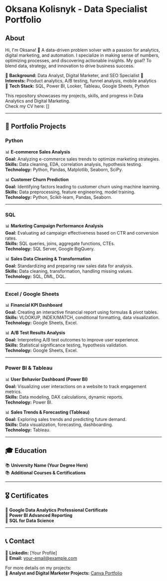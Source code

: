 # Oksana Kolisnyk - Data Specialist Portfolio  

## About  
Hi, I'm Oksana! 🚀 A data-driven problem solver with a passion for analytics, digital marketing, and automation. I specialize in making sense of numbers, optimizing processes, and discovering actionable insights. My goal? To blend data, strategy, and innovation to drive business success.  

🔹 **Background:** Data Analyst, Digital Marketer, and SEO Specialist
🔹 **Interests:** Product analytics, A/B testing, funnel analysis, mobile analytics  
🔹 **Tech Stack:** SQL, Power BI, Looker, Tableau, Google Sheets, Python  

This repository showcases my projects, skills, and progress in Data Analytics and Digital Marketing.  
Check my CV here: []

---

## 📂 Portfolio Projects  

### **Python**  
📊 **E-commerce Sales Analysis**  
**Goal:** Analyzing e-commerce sales trends to optimize marketing strategies.  
**Skills:** Data cleaning, EDA, correlation analysis, hypothesis testing.  
**Technology:** Python, Pandas, Matplotlib, Seaborn, SciPy.  

📊 **Customer Churn Prediction**  
**Goal:** Identifying factors leading to customer churn using machine learning.  
**Skills:** Data preprocessing, feature engineering, model training.  
**Technology:** Python, Scikit-learn, Pandas, Seaborn.  

---

### **SQL**  
📊 **Marketing Campaign Performance Analysis**  
**Goal:** Evaluating ad campaign effectiveness based on CTR and conversion rates.  
**Skills:** SQL queries, joins, aggregate functions, CTEs.  
**Technology:** SQL Server, Google BigQuery.  

📊 **Sales Data Cleaning & Transformation**  
**Goal:** Standardizing and preparing raw sales data for analysis.  
**Skills:** Data cleaning, transformation, handling missing values.  
**Technology:** SQL, DML, DQL.  

---

### **Excel / Google Sheets**  
📊 **Financial KPI Dashboard**  
**Goal:** Creating an interactive financial report using formulas & pivot tables.  
**Skills:** VLOOKUP, INDEX/MATCH, conditional formatting, data visualization.  
**Technology:** Google Sheets, Excel.  

📊 **A/B Test Results Analysis**  
**Goal:** Interpreting A/B test outcomes to improve user experience.  
**Skills:** Statistical significance testing, hypothesis validation.  
**Technology:** Google Sheets, Excel.  

---

### **Power BI & Tableau**  
📊 **User Behavior Dashboard (Power BI)**  
**Goal:** Visualizing user interactions on a website to track engagement metrics.  
**Skills:** Data modeling, DAX calculations, dynamic reports.  
**Technology:** Power BI.  

📊 **Sales Trends & Forecasting (Tableau)**  
**Goal:** Exploring sales trends and predicting future demand.  
**Skills:** Data visualization, forecasting, dashboarding.  
**Technology:** Tableau.  

---

## 🎓 Education  
📚 **University Name (Your Degree Here)**  
📚 **Additional Courses & Certifications**  

---

## 🎖️ Certificates  
📌 **Google Data Analytics Professional Certificate**  
📌 **Power BI Advanced Reporting**  
📌 **SQL for Data Science**  

---

## 📞 Contact  
🔗 **LinkedIn:** [Your Profile]  
📩 **Email:** your-email@example.com  

For more details on my projects:  
📂 **Analyst and Digital Marketer Projects:** [Canva Portfolio](https://www.canva.com/design/DAGf1fIPbx8/j2jBiynOrlM4Wi_av9RXHA/edit?utm_content=DAGf1fIPbx8&utm_campaign=designshare&utm_medium=link2&utm_source=sharebutton)  
